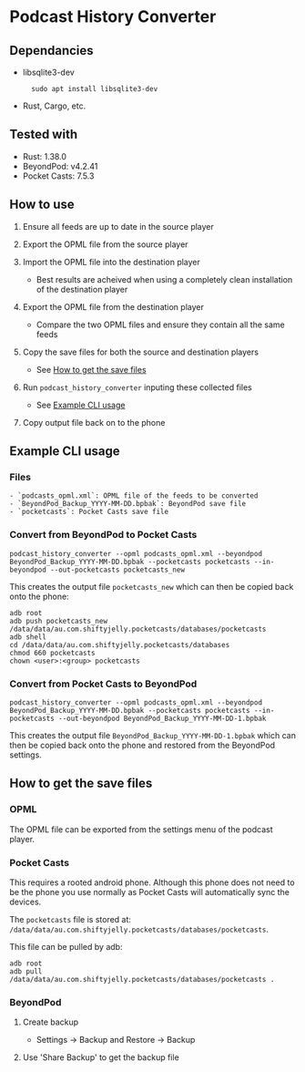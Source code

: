 # Podcast History Converter

## Dependancies

- libsqlite3-dev

		sudo apt install libsqlite3-dev
	
- Rust, Cargo, etc.

## Tested with

- Rust: 1.38.0
- BeyondPod: v4.2.41
- Pocket Casts: 7.5.3

## How to use

1. Ensure all feeds are up to date in the source player
1. Export the OPML file from the source player
1. Import the OPML file into the destination player

	- Best results are acheived when using a completely clean installation of the destination player

1. Export the OPML file from the destination player

	- Compare the two OPML files and ensure they contain all the same feeds 

1. Copy the save files for both the source and destination players

	- See [How to get the save files](#how-to-get-the-save-files)

1. Run `podcast_history_converter` inputing these collected files

	- See [Example CLI usage](#example-cli-usage) 

1. Copy output file back on to the phone

## Example CLI usage

### Files

	- `podcasts_opml.xml`: OPML file of the feeds to be converted
	- `BeyondPod_Backup_YYYY-MM-DD.bpbak`: BeyondPod save file
	- `pocketcasts`: Pocket Casts save file

### Convert from BeyondPod to Pocket Casts

	podcast_history_converter --opml podcasts_opml.xml --beyondpod BeyondPod_Backup_YYYY-MM-DD.bpbak --pocketcasts pocketcasts --in-beyondpod --out-pocketcasts pocketcasts_new

This creates the output file `pocketcasts_new` which can then be copied back onto the phone:

	adb root
	adb push pocketcasts_new /data/data/au.com.shiftyjelly.pocketcasts/databases/pocketcasts
	adb shell
	cd /data/data/au.com.shiftyjelly.pocketcasts/databases
	chmod 660 pocketcasts
	chown <user>:<group> pocketcasts

### Convert from Pocket Casts to BeyondPod 

	podcast_history_converter --opml podcasts_opml.xml --beyondpod BeyondPod_Backup_YYYY-MM-DD.bpbak --pocketcasts pocketcasts --in-pocketcasts --out-beyondpod BeyondPod_Backup_YYYY-MM-DD-1.bpbak

This creates the output file `BeyondPod_Backup_YYYY-MM-DD-1.bpbak` which can then be copied back onto the phone and restored from the BeyondPod settings. 

## How to get the save files

### OPML

The OPML file can be exported from the settings menu of the podcast player.

### Pocket Casts

This requires a rooted android phone.
Although this phone does not need to be the phone you use normally as Pocket Casts will automatically sync the devices.

The `pocketcasts` file is stored at: `/data/data/au.com.shiftyjelly.pocketcasts/databases/pocketcasts`.

This file can be pulled by adb:

	adb root
	adb pull /data/data/au.com.shiftyjelly.pocketcasts/databases/pocketcasts .

### BeyondPod

1. Create backup

	- Settings -> Backup and Restore -> Backup

1. Use 'Share Backup' to get the backup file

